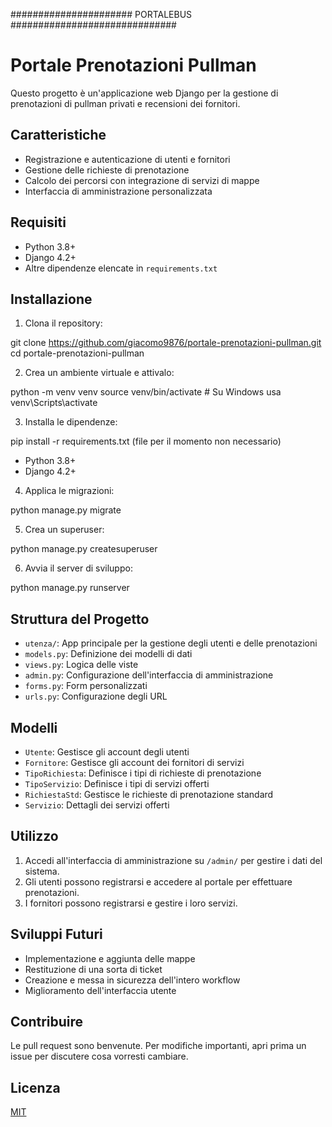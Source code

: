 ###################### PORTALEBUS ##############################

# Portale Prenotazioni Pullman

Questo progetto è un'applicazione web Django per la gestione di prenotazioni di pullman privati e recensioni dei fornitori.

## Caratteristiche

- Registrazione e autenticazione di utenti e fornitori
- Gestione delle richieste di prenotazione
- Calcolo dei percorsi con integrazione di servizi di mappe
- Interfaccia di amministrazione personalizzata

## Requisiti

- Python 3.8+
- Django 4.2+
- Altre dipendenze elencate in `requirements.txt`

## Installazione

1. Clona il repository:

git clone https://github.com/giacomo9876/portale-prenotazioni-pullman.git
cd portale-prenotazioni-pullman


2. Crea un ambiente virtuale e attivalo:

python -m venv venv
source venv/bin/activate  # Su Windows usa venv\Scripts\activate

3. Installa le dipendenze:

pip install -r requirements.txt (file per il momento non necessario)
- Python 3.8+
- Django 4.2+

4. Applica le migrazioni:

python manage.py migrate

5. Crea un superuser:

python manage.py createsuperuser

6. Avvia il server di sviluppo:

python manage.py runserver

## Struttura del Progetto

- `utenza/`: App principale per la gestione degli utenti e delle prenotazioni
- `models.py`: Definizione dei modelli di dati
- `views.py`: Logica delle viste
- `admin.py`: Configurazione dell'interfaccia di amministrazione
- `forms.py`: Form personalizzati
- `urls.py`: Configurazione degli URL

## Modelli

- `Utente`: Gestisce gli account degli utenti
- `Fornitore`: Gestisce gli account dei fornitori di servizi
- `TipoRichiesta`: Definisce i tipi di richieste di prenotazione
- `TipoServizio`: Definisce i tipi di servizi offerti
- `RichiestaStd`: Gestisce le richieste di prenotazione standard
- `Servizio`: Dettagli dei servizi offerti

## Utilizzo

1. Accedi all'interfaccia di amministrazione su `/admin/` per gestire i dati del sistema.
2. Gli utenti possono registrarsi e accedere al portale per effettuare prenotazioni.
3. I fornitori possono registrarsi e gestire i loro servizi.

## Sviluppi Futuri

- Implementazione e aggiunta delle mappe
- Restituzione di una sorta di ticket
- Creazione e messa in sicurezza dell'intero workflow
- Miglioramento dell'interfaccia utente

## Contribuire

Le pull request sono benvenute. Per modifiche importanti, apri prima un issue per discutere cosa vorresti cambiare.

## Licenza

[MIT](https://choosealicense.com/licenses/mit/)